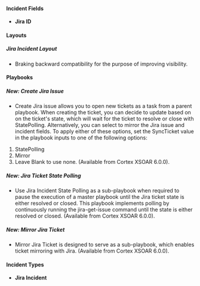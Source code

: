 
#### Incident Fields
- **Jira ID**

#### Layouts
##### Jira Incident Layout
- Braking backward compatibility for the purpose of improving visibility.   

#### Playbooks
##### New: Create Jira Issue
- Create Jira issue allows you to open new tickets as a task from a parent playbook.
When creating the ticket, you can decide to update based on on the ticket's state, which will wait for the ticket to resolve or close with StatePolling. 
Alternatively, you can select to mirror the Jira issue and incident fields.  To apply either of these options, set the SyncTicket value in the playbook inputs to one of the following options: 
1. StatePolling
2. Mirror
3. Leave Blank to use none. (Available from Cortex XSOAR 6.0.0).

##### New: Jira Ticket State Polling
- Use Jira Incident State Polling as a sub-playbook when required to pause the execution of a master playbook until the Jira ticket state is either resolved or closed.
This playbook implements polling by continuously running the jira-get-issue command until the state is either resolved or closed. (Available from Cortex XSOAR 6.0.0).

##### New: Mirror Jira Ticket
- Mirror Jira Ticket is designed to serve as a sub-playbook, which enables ticket mirroring with Jira. (Available from Cortex XSOAR 6.0.0).

#### Incident Types
- **Jira Incident**